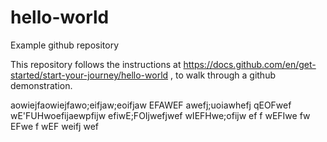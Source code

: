 # hello-world
Example github repository

This repository follows the instructions at https://docs.github.com/en/get-started/start-your-journey/hello-world , to walk through a github demonstration. 


aowiejfaowiejfawo;eifjaw;eoifjaw
EFAWEF
awefj;uoiawhefj
qEOFwef
wE'FUHwoefijaewpfijw
efiwE;FOIjwefjwef
wIEFHwe;ofijw
ef
f
wEFIwe
fw
EFwe
f
wEF
weifj
wef

